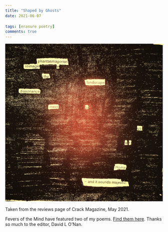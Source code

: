 ```yaml
---
title: "Shaped by Ghosts"
date: 2021-06-07

tags: [erasure poetry]
comments: true
---
```


<img src="/assets/images/articles/2021/ghostshaped.jpeg" alt="erasure poem: phantasmagorias reimagine the lanscapes dissonance meets us at home -- and it sounds magnificent" title="was thinking how this one could be about the horrors of our histories littering our cities like the colston statue but couldn't quite make it work" class="responsive"><br>

Taken from the reviews page of Crack Magazine, May 2021.

Fevers of the Mind have featured two of my poems. [Find them here](https://feversofthemind.com/2021/06/04/2-new-poems-by-david-ralph-lewis-an-untitled-piece-the-early-bird-catches-the-worm/). Thanks so much to the editor, David L O'Nan.
